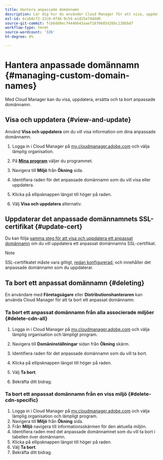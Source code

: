 ```yaml
---
title: Hantera anpassade domännamn
description: Lär dig hur du använder Cloud Manager för att visa, uppdatera, ersätta och ta bort anpassade domännamn.
exl-id: 6cab8cf2-22c0-4f4b-9c54-a1425e74ddd0
source-git-commit: fcb6dd8ec74446643aaef1870685d26bc138bbd7
workflow-type: tm+mt
source-wordcount: '326'
ht-degree: 0%

---
```


# Hantera anpassade domännamn {#managing-custom-domain-names}

Med Cloud Manager kan du visa, uppdatera, ersätta och ta bort anpassade domännamn.

## Visa och uppdatera {#view-and-update}

Använd **Visa och uppdatera** om du vill visa information om dina anpassade domännamn.

1. Logga in i Cloud Manager på [my.cloudmanager.adobe.com](https://my.cloudmanager.adobe.com/) och välja lämplig organisation.

1. På **[Mina program](/help/implementing/cloud-manager/navigation.md#my-programs)** väljer du programmet.

1. Navigera till **Miljö** från **Ökning** sida.

1. Identifiera raden för det anpassade domännamn som du vill visa eller uppdatera.

1. Klicka på ellipsknappen längst till höger på raden.

1. Välj **Visa och uppdatera** alternativ.

## Uppdaterar det anpassade domännamnets SSL-certifikat {#update-cert}

Du kan följa [samma steg för att visa och uppdatera ett anpassat domännamn](#view-and-update) om du vill uppdatera ett anpassat domännamns SSL-certifikat.

>[!NOTE]
>
>SSL-certifikatet måste vara giltigt, [redan konfigurerad,](/help/implementing/cloud-manager/managing-ssl-certifications/introduction.md) och innehåller det anpassade domännamn som du uppdaterar.

## Ta bort ett anpassat domännamn {#deleting}

En användare med **Företagsägare** eller **Distributionshanteraren** kan använda Cloud Manager för att ta bort ett anpassat domännamn.

### Ta bort ett anpassat domännamn från alla associerade miljöer {#delete-cdn-all}

1. Logga in i Cloud Manager på [my.cloudmanager.adobe.com](https://my.cloudmanager.adobe.com/) och välja lämplig organisation och lämpligt program.

1. Navigera till **Domäninställningar** sidan från **Ökning** skärm.

1. Identifiera raden för det anpassade domännamn som du vill ta bort.

1. Klicka på ellipsknappen längst till höger på raden.

1. Välj **Ta bort**.

1. Bekräfta ditt bidrag.

### Ta bort ett anpassat domännamn från en viss miljö {#delete-cdn-specific}

1. Logga in i Cloud Manager på [my.cloudmanager.adobe.com](https://my.cloudmanager.adobe.com/) och välja lämplig organisation och lämpligt program.
1. Navigera till **Miljö** från **Ökning** sida.
1. Från **Miljö** navigera till informationsskärmen för den aktuella miljön.
1. Identifiera raden med det anpassade domännamnet som du vill ta bort i tabellen över domännamn.
1. Klicka på ellipsknappen längst till höger på raden.
1. Välj **Ta bort**.
1. Bekräfta ditt bidrag.
